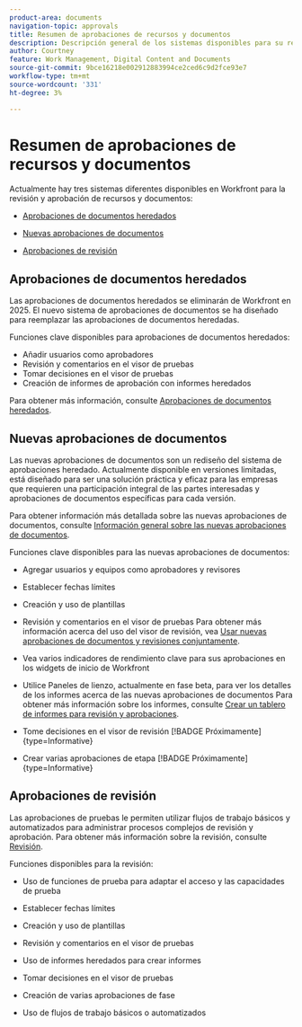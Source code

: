 ```yaml
---
product-area: documents
navigation-topic: approvals
title: Resumen de aprobaciones de recursos y documentos
description: Descripción general de los sistemas disponibles para su revisión y aprobación en Workfront.
author: Courtney
feature: Work Management, Digital Content and Documents
source-git-commit: 9bce16218e002912883994ce2ced6c9d2fce93e7
workflow-type: tm+mt
source-wordcount: '331'
ht-degree: 3%

---
```



# Resumen de aprobaciones de recursos y documentos

Actualmente hay tres sistemas diferentes disponibles en Workfront para la revisión y aprobación de recursos y documentos:

* [Aprobaciones de documentos heredados](#legacy-document-approvals)

* [Nuevas aprobaciones de documentos](#new-document-approvals)

* [Aprobaciones de revisión](#proof-approvals)

## Aprobaciones de documentos heredados

Las aprobaciones de documentos heredados se eliminarán de Workfront en 2025. El nuevo sistema de aprobaciones de documentos se ha diseñado para reemplazar las aprobaciones de documentos heredadas.

Funciones clave disponibles para aprobaciones de documentos heredados:

* Añadir usuarios como aprobadores
* Revisión y comentarios en el visor de pruebas
* Tomar decisiones en el visor de pruebas
* Creación de informes de aprobación con informes heredados

Para obtener más información, consulte [Aprobaciones de documentos heredados](/help/quicksilver/review-and-approve-work/manage-approvals/approval-process-in-workfront.md#document-approval-processes).

## Nuevas aprobaciones de documentos

Las nuevas aprobaciones de documentos son un rediseño del sistema de aprobaciones heredado. Actualmente disponible en versiones limitadas, está diseñado para ser una solución práctica y eficaz para las empresas que requieren una participación integral de las partes interesadas y aprobaciones de documentos específicas para cada versión.

Para obtener información más detallada sobre las nuevas aprobaciones de documentos, consulte [Información general sobre las nuevas aprobaciones de documentos](/help/quicksilver/review-and-approve-work/document-reviews-and-approvals/document-approvals-overview.md).

Funciones clave disponibles para las nuevas aprobaciones de documentos:

* Agregar usuarios y equipos como aprobadores y revisores

* Establecer fechas límites

* Creación y uso de plantillas

* Revisión y comentarios en el visor de pruebas
Para obtener más información acerca del uso del visor de revisión, vea [Usar nuevas aprobaciones de documentos y revisiones conjuntamente](/help/quicksilver/review-and-approve-work/document-reviews-and-approvals/doc-approvals-and-proofing.md).

* Vea varios indicadores de rendimiento clave para sus aprobaciones en los widgets de inicio de Workfront

* Utilice Paneles de lienzo, actualmente en fase beta, para ver los detalles de los informes acerca de las nuevas aprobaciones de documentos
Para obtener más información sobre los informes, consulte [Crear un tablero de informes para revisión y aprobaciones](/help/quicksilver/review-and-approve-work/document-reviews-and-approvals/create-review-and-approval-dashboard.md).

* Tome decisiones en el visor de revisión [!BADGE Próximamente]{type=Informative}

* Crear varias aprobaciones de etapa [!BADGE Próximamente]{type=Informative}


## Aprobaciones de revisión

Las aprobaciones de pruebas le permiten utilizar flujos de trabajo básicos y automatizados para administrar procesos complejos de revisión y aprobación. Para obtener más información sobre la revisión, consulte [Revisión](/help/quicksilver/review-and-approve-work/proofing/proofing-overview/proofing-basics.md).

Funciones disponibles para la revisión:

* Uso de funciones de prueba para adaptar el acceso y las capacidades de prueba

* Establecer fechas límites

* Creación y uso de plantillas

* Revisión y comentarios en el visor de pruebas

* Uso de informes heredados para crear informes

* Tomar decisiones en el visor de pruebas

* Creación de varias aprobaciones de fase

* Uso de flujos de trabajo básicos o automatizados


